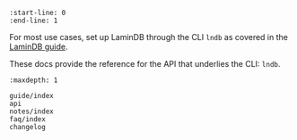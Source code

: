 ```{include} ../README.md
:start-line: 0
:end-line: 1
```

For most use cases, set up LaminDB through the CLI `lndb` as covered in the [LaminDB guide](https://lamin.ai/docs/db/guide).

These docs provide the reference for the API that underlies the CLI: `lndb`.

```{toctree}
:maxdepth: 1

guide/index
api
notes/index
faq/index
changelog
```
